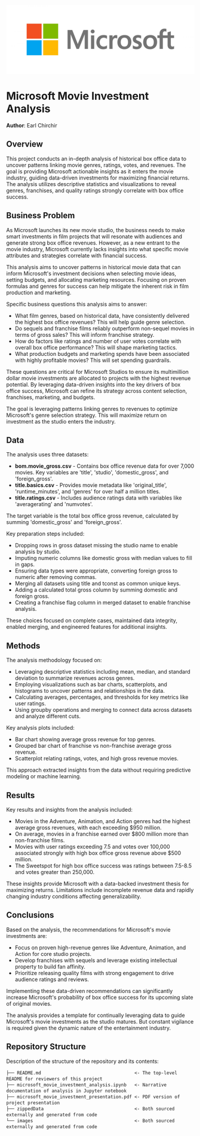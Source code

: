 ![Alt Microsoft Logo](https://github.com/earlcr/Microsoft-Movie-Analysis/blob/template-mvp/images/microsoft%20logo.jpg)
# Microsoft Movie Investment Analysis

**Author**: Earl Chirchir

## Overview

This project conducts an in-depth analysis of historical box office data to uncover patterns linking movie genres, ratings, votes, and revenues. The goal is providing Microsoft actionable insights as it enters the movie industry, guiding data-driven investments for maximizing financial returns. The analysis utilizes descriptive statistics and visualizations to reveal genres, franchises, and quality ratings strongly correlate with box office success.

## Business Problem

As Microsoft launches its new movie studio, the business needs to make smart investments in film projects that will resonate with audiences and generate strong box office revenues. However, as a new entrant to the movie industry, Microsoft currently lacks insights into what specific movie attributes and strategies correlate with financial success.

This analysis aims to uncover patterns in historical movie data that can inform Microsoft's investment decisions when selecting movie ideas, setting budgets, and allocating marketing resources. Focusing on proven formulas and genres for success can help mitigate the inherent risk in film production and marketing.

Specific business questions this analysis aims to answer:

-  What film genres, based on historical data, have consistently delivered the highest box office revenues? This will help guide genre selection.
-  Do sequels and franchise films reliably outperform non-sequel movies in terms of gross sales? This will inform franchise strategy.
-  How do factors like ratings and number of user votes correlate with overall box office performance? This will shape marketing tactics.
-  What production budgets and marketing spends have been associated with highly profitable movies? This will set spending guardrails.

These questions are critical for Microsoft Studios to ensure its multimillion dollar movie investments are allocated to projects with the highest revenue potential. By leveraging data-driven insights into the key drivers of box office success, Microsoft can refine its strategy across content selection, franchises, marketing, and budgets.

The goal is leveraging patterns linking genres to revenues to optimize Microsoft's genre selection strategy. This will maximize return on investment as the studio enters the industry.

## Data

The analysis uses three datasets:

-  **bom.movie_gross.csv** - Contains box office revenue data for over 7,000 movies. Key variables are 'title', 'studio', 'domestic_gross', and 'foreign_gross'.
-  **title.basics.csv** - Provides movie metadata like 'original_title', 'runtime_minutes', and 'genres' for over half a million titles.
-  **title.ratings.csv** - Includes audience ratings data with variables like 'averagerating' and 'numvotes'.

The target variable is the total box office gross revenue, calculated by summing 'domestic_gross' and 'foreign_gross'.

Key preparation steps included:

-  Dropping rows in gross dataset missing the studio name to enable analysis by studio.
-  Imputing numeric columns like domestic gross with median values to fill in gaps.
-  Ensuring data types were appropriate, converting foreign gross to numeric after removing commas.
-  Merging all datasets using title and tconst as common unique keys.
-  Adding a calculated total gross column by summing domestic and foreign gross.
-  Creating a franchise flag column in merged dataset to enable franchise analysis.

These choices focused on complete cases, maintained data integrity, enabled merging, and engineered features for additional insights.

## Methods

The analysis methodology focused on:

-  Leveraging descriptive statistics including mean, median, and standard deviation to summarize revenues across genres.
-  Employing visualizations such as bar charts, scatterplots, and histograms to uncover patterns and relationships in the data.
-  Calculating averages, percentages, and thresholds for key metrics like user ratings.
-  Using groupby operations and merging to connect data across datasets and analyze different cuts.

Key analysis plots included:

-  Bar chart showing average gross revenue for top genres.
-  Grouped bar chart of franchise vs non-franchise average gross revenue.
-  Scatterplot relating ratings, votes, and high gross revenue movies.

This approach extracted insights from the data without requiring predictive modeling or machine learning.

## Results

Key results and insights from the analysis included:

-  Movies in the Adventure, Animation, and Action genres had the highest average gross revenues, with each exceeding $950 million.
-  On average, movies in a franchise earned over $800 million more than non-franchise films.
-  Movies with user ratings exceeding 7.5 and votes over 100,000 associated strongly with high box office gross revenue above $500 million.
-  The Sweetspot for high box office success was ratings between 7.5-8.5 and votes greater than 250,000.

These insights provide Microsoft with a data-backed investment thesis for maximizing returns. Limitations include incomplete revenue data and rapidly changing industry conditions affecting generalizability.



## Conclusions

Based on the analysis, the recommendations for Microsoft's movie investments are:

-  Focus on proven high-revenue genres like Adventure, Animation, and Action for core studio projects.
-  Develop franchises with sequels and leverage existing intellectual property to build fan affinity.
-  Prioritize releasing quality films with strong engagement to drive audience ratings and reviews.

Implementing these data-driven recommendations can significantly increase Microsoft's probability of box office success for its upcoming slate of original movies.

The analysis provides a template for continually leveraging data to guide Microsoft's movie investments as the studio matures. But constant vigilance is required given the dynamic nature of the entertainment industry.




## Repository Structure

Description of the structure of the repository and its contents:

```
├── README.md                                   <- The top-level README for reviewers of this project
├── microsoft_movie_investment_analysis.ipynb   <- Narrative documentation of analysis in Jupyter notebook
├── microsoft_movie_investment_presentation.pdf <- PDF version of project presentation
├── zippedData                                  <- Both sourced externally and generated from code
└── images                                      <- Both sourced externally and generated from code
```
